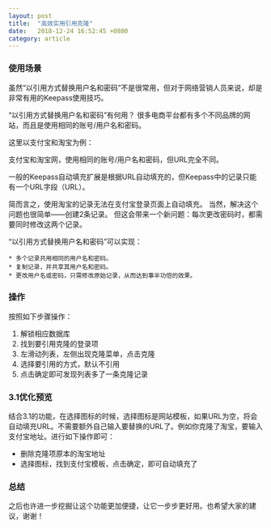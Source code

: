 ```yaml
---
layout: post
title:  "高效实用引用克隆"
date:   2018-12-24 16:52:45 +0800
category: article 
---
```


### 使用场景

虽然“以引用方式替换用户名和密码”不是很常用，但对于网络营销人员来说，却是非常有用的Keepass使用技巧。

“以引用方式替换用户名和密码”有何用？
很多电商平台都有多个不同品牌的网站，而且是使用相同的账号/用户名和密码。

<!--more-->

这里以支付宝和淘宝为例：

支付宝和淘宝网，使用相同的账号/用户名和密码，但URL完全不同。


一般的Keepass自动填充扩展是根据URL自动填充的，但Keepass中的记录只能有一个URL字段（URL）。

简而言之，使用淘宝的记录无法在支付宝登录页面上自动填充。
当然，解决这个问题也很简单——创建2条记录。
但这会带来一个新问题：每次更改密码时，都需要同时修改这两个记录。
 
  
“以引用方式替换用户名和密码”可以实现：

    * 多个记录共用相同的用户名和密码。
    * 复制记录，并共享其用户名和密码。
    * 更改用户名或密码，只需修改原始记录，从而达到事半功倍的效果。

### 操作

按照如下步骤操作：

1. 解锁相应数据库
2. 找到要引用克隆的登录项
3. 左滑动列表，左侧出现克隆菜单，点击克隆
4. 选择要引用的方式，默认不引用
5. 点击确定即可发现列表多了一条克隆记录

### 3.1优化预览

结合3.1的功能，在选择图标的时候，选择图标是网站模板，如果URL为空，将会自动填充URL。不需要额外自己输入要替换的URL了。例如你克隆了淘宝，要输入支付宝地址。进行如下操作即可：

*  删除克隆项原本的淘宝地址
*  选择图标，找到支付宝模板，点击确定，即可自动填充了

### 总结

之后也许进一步挖掘让这个功能更加便捷，让它一步步更好用。也希望大家的建议，谢谢！